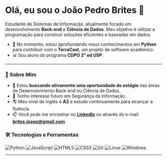# Olá, eu sou o João Pedro Brites 👋

Estudante de Sistemas de Informação, atualmente focado em desenvolvimento **Back-end** e **Ciência de Dados**. Meu objetivo é utilizar a programação para construir soluções eficientes e baseadas em dados.

- 🐍 No momento, estou aprofundando meus conhecimentos em **Python** para contribuir com o **TerraCast**, um projeto de software acadêmico.
- 📊 Sou aluno do programa **CDPO 2° ed USP**.

---

### **📌 Sobre Mim**

- 🌱 Estou **buscando ativamente uma oportunidade de estágio** nas áreas de Desenvolvimento Back-end ou Ciência de Dados.
- 🔐 Tenho interesse futuro em Segurança da Informação.
- 🌎 Meu nível de inglês é **A2** e estudo continuamente para alcançar a fluência.
- 📫 Você pode me encontrar no **[LinkedIn](https://linkedin.com/in/joaopbrites)** ou através do e-mail **brites.joaop@gmail.com**.

### **🛠️ Tecnologias e Ferramentas**

![Python](https://img.shields.io/badge/Python-3776AB?style=for-the-badge&logo=python&logoColor=white)
![JavaScript](https://img.shields.io/badge/JavaScript-F7DF1E?style=for-the-badge&logo=javascript&logoColor=black)
![HTML5](https://img.shields.io/badge/HTML5-E34F26?style=for-the-badge&logo=html5&logoColor=white)
![CSS3](https://img.shields.io/badge/CSS3-1572B6?style=for-the-badge&logo=css3&logoColor=white)
![Git](https://img.shields.io/badge/Git-F05032?style=for-the-badge&logo=git&logoColor=white)
![Linux](https://img.shields.io/badge/Linux-000000?style=for-the-badge&logo=linux&logoColor=white)
![Windows](https://img.shields.io/badge/Windows-0078D6?style=for-the-badge&logo=windows&logoColor=white)

---
